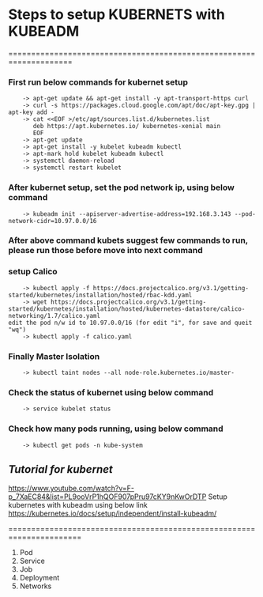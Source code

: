 # Steps to setup KUBERNETS with KUBEADM
====================================================================
### First run below commands for kubernet setup

		-> apt-get update && apt-get install -y apt-transport-https curl
		-> curl -s https://packages.cloud.google.com/apt/doc/apt-key.gpg | apt-key add -
		-> cat <<EOF >/etc/apt/sources.list.d/kubernetes.list
		   deb https://apt.kubernetes.io/ kubernetes-xenial main
		   EOF
		-> apt-get update
		-> apt-get install -y kubelet kubeadm kubectl
		-> apt-mark hold kubelet kubeadm kubectl
		-> systemctl daemon-reload
		-> systemctl restart kubelet

### After kubernet setup, set the pod network ip, using below command
		-> kubeadm init --apiserver-advertise-address=192.168.3.143 --pod-network-cidr=10.97.0.0/16
		
### After above command kubets suggest few commands to run, please run those before move into next command

### setup Calico 
		-> kubectl apply -f https://docs.projectcalico.org/v3.1/getting-started/kubernetes/installation/hosted/rbac-kdd.yaml
		-> wget https://docs.projectcalico.org/v3.1/getting-started/kubernetes/installation/hosted/kubernetes-datastore/calico-networking/1.7/calico.yaml
	edit the pod n/w id to 10.97.0.0/16 (for edit "i", for save and queit "wq")
		-> kubectl apply -f calico.yaml
### Finally Master Isolation
		-> kubectl taint nodes --all node-role.kubernetes.io/master-

### Check the status of kubernet using below command
		-> service kubelet status

### Check how many pods running, using below command
		-> kubectl get pods -n kube-system


##  *Tutorial for kubernet*
https://www.youtube.com/watch?v=F-p_7XaEC84&list=PL9ooVrP1hQOF907pPru97cKY9nKwOrDTP
Setup kubernetes with kubeadm using below link
https://kubernetes.io/docs/setup/independent/install-kubeadm/		

======================================================================
1) Pod
2) Service
3) Job
4) Deployment
5) Networks
